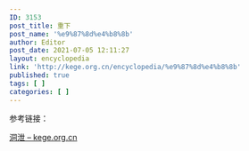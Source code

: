 ```yaml
---
ID: 3153
post_title: 重下
post_name: '%e9%87%8d%e4%b8%8b'
author: Editor
post_date: 2021-07-05 12:11:27
layout: encyclopedia
link: 'http://kege.org.cn/encyclopedia/%e9%87%8d%e4%b8%8b'
published: true
tags: [ ]
categories: [ ]
---
```

参考链接：

<a href="http://kege.org.cn/encyclopedia/%e6%b4%9e%e6%b3%84">洞泄 – kege.org.cn</a>